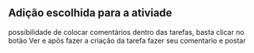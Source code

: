 ## Adição escolhida para a ativiade

possibilidade de colocar comentários dentro das tarefas, basta clicar no botão Ver e após fazer a criação da tarefa fazer seu comentario e postar
